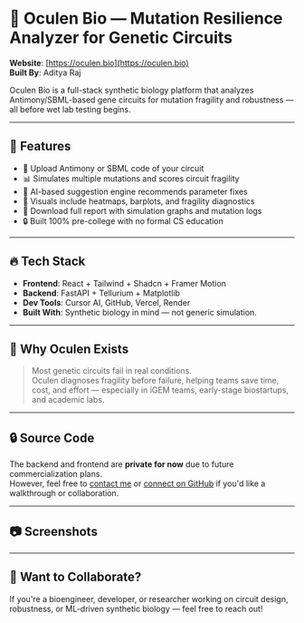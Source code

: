 # 🧬 Oculen Bio — Mutation Resilience Analyzer for Genetic Circuits

**Website**: [https://oculen.bio](https://oculen.bio)  
**Built By**: Aditya Raj 

Oculen Bio is a full-stack synthetic biology platform that analyzes Antimony/SBML-based gene circuits for mutation fragility and robustness — all before wet lab testing begins.

---

## 🚀 Features

- 🔬 Upload Antimony or SBML code of your circuit
- 📊 Simulates multiple mutations and scores circuit fragility
- 🧠 AI-based suggestion engine recommends parameter fixes
- 🎯 Visuals include heatmaps, barplots, and fragility diagnostics
- 📁 Download full report with simulation graphs and mutation logs
- 🔒 Built 100% pre-college with no formal CS education

---

## 🔥 Tech Stack

- **Frontend**: React + Tailwind + Shadcn + Framer Motion
- **Backend**: FastAPI + Tellurium + Matplotlib
- **Dev Tools**: Cursor AI, GitHub, Vercel, Render
- **Built With**: Synthetic biology in mind — not generic simulation.

---

## 🧠 Why Oculen Exists

> Most genetic circuits fail in real conditions.  
> Oculen diagnoses fragility before failure, helping teams save time, cost, and effort — especially in iGEM teams, early-stage biostartups, and academic labs.

---

## 🔒 Source Code

The backend and frontend are **private for now** due to future commercialization plans.  
However, feel free to [contact me](mailto:adityaraj.kuro@gmail.com) or [connect on GitHub](https://github.com/blackbox-genesis) if you'd like a walkthrough or collaboration.

---

## 📷 Screenshots



---

## 📩 Want to Collaborate?

If you're a bioengineer, developer, or researcher working on circuit design, robustness, or ML-driven synthetic biology — feel free to reach out!

